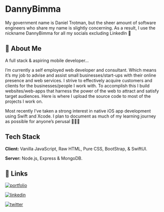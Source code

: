 
# DannyBimma

My government name is Daniel Trotman, but the sheer amount of software engineers who share my name is slightly concerning. As a result, I use the nickname DannyBimma for all my socials excluding LinkedIn 🙂

## 🚀 About Me
A full stack & aspiring mobile developer...

I’m currently a self employed web developer and consultant. Which means it’s my job to advise and assist small businesses/start-ups with their online presence and web services. I strive to effectively acquire customers and clients for the businesses/people I work with. To accomplish this I build websites/web-apps that harness the power of the web to attract and satisfy target audiences. Here is where I upload the source code to most of the projects I work on. 


Most recently I’ve taken a strong interest in native iOS app development using Swift and Xcode. I plan to document as much of my learning journey as possible for anyone’s perusal 👨🏽‍💻


## Tech Stack

**Client:** Vanilla JavaScript, Raw HTML, Pure CSS, BootStrap, & SwiftUI.

**Server:** Node.js, Express & MongoDB. 


## 🔗 Links
[![portfolio](https://img.shields.io/badge/my_portfolio-000?style=for-the-badge&logo=ko-fi&logoColor=white)](http://www.dannybimma.com)

[![linkedin](https://img.shields.io/badge/linkedin-0A66C2?style=for-the-badge&logo=linkedin&logoColor=white)](https://www.linkedin.com/in/daniel-trotman-6ba595183)

[![twitter](https://img.shields.io/badge/twitter-1DA1F2?style=for-the-badge&logo=twitter&logoColor=white)](https://twitter.com/DannyBimma)

